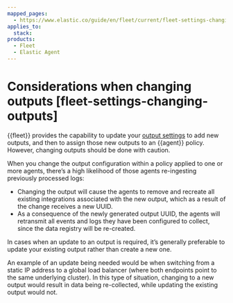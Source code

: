 ```yaml
---
mapped_pages:
  - https://www.elastic.co/guide/en/fleet/current/fleet-settings-changing-outputs.html
applies_to:
  stack:
products:
  - Fleet
  - Elastic Agent
---
```


# Considerations when changing outputs [fleet-settings-changing-outputs]

{{fleet}} provides the capability to update your [output settings](/reference/fleet/fleet-settings.md#output-settings) to add new outputs, and then to assign those new outputs to an {{agent}} policy. However, changing outputs should be done with caution.

When you change the output configuration within a policy applied to one or more agents, there’s a high likelihood of those agents re-ingesting previously processed logs:

* Changing the output will cause the agents to remove and recreate all existing integrations associated with the new output, which as a result of the change receives a new UUID.
* As a consequence of the newly generated output UUID, the agents will retransmit all events and logs they have been configured to collect, since the data registry will be re-created.

In cases when an update to an output is required, it’s generally preferable to update your existing output rather than create a new one.

An example of an update being needed would be when switching from a static IP address to a global load balancer (where both endpoints point to the same underlying cluster). In this type of situation, changing to a new output would result in data being re-collected, while updating the existing output would not.

